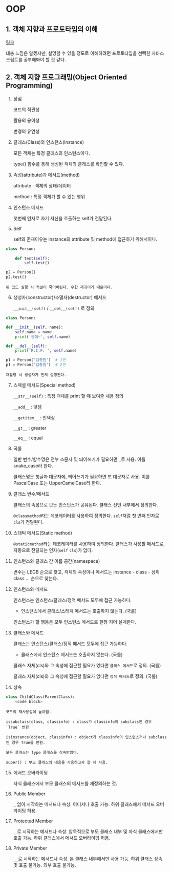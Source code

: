 # OOP

## 1. 객체 지향과 프로토타입의 이해

[링크](https://black7375.tistory.com/86)

대충 느낌은 알겠지만, 설명할 수 있을 정도로 이해하려면 프로토타입을 선택한 자바스크립트를 공부해봐야 할 것 같다.


## 2. 객체 지향 프로그래밍(Object Oriented Programming)

1. 장점

    코드의 직관성

    활용의 용이성

    변경의 유연성

2. 클래스(Class)와 인스턴스(Instance)

    모든 객체는 특정 클래스의 인스턴스이다.

    type() 함수를 통해 생성된 객체의 클래스를 확인할 수 있다.

3. 속성(attribute)과 메서드(method)

    attribute : 객체의 상태/데이터

    method : 특정 객체가 할 수 있는 행위

4. 인스턴스 메서드

    첫번째 인자로 자기 자신을 호출하는 self가 전달된다.

5. Self

    self의 존재이유는 instance의 attribute 및 method에 접근하기 위해서이다.

```python
class Person:
    
    def test(self):
        self.test()

p2 = Person()
p2.test()
```

    위 코드 실행 시 커널이 죽어버린다. 무한 재귀이기 때문이다.

6. 생성자(constructor)/소멸자(destructor) 메서드

    `__init__(self)` / `__del__(self)` 로 정의

```python
class Person:

def __init__(self, name):
    self.name = name
    print('응애~', self.name)

def __del__(self):
    print('R.I.P. ', self.name)

p1 = Person('김종원')  # 1번
p1 = Person('김종원')  # 2번
```

    재할당 시 생성자가 먼저 실행된다.

7. 스페셜 메서드(Special method)

    `__str__(self)` : 특정 객체를 print 할 때 보여줄 내용 정의

    `__add__` : 덧셈

    `__getitem__` : 인덱싱

    `__gt__` : greater

    `__eq__` : equal

8. 국룰

    일반 변수/함수명은 전부 소문자 및 띄어쓰기가 필요하면 `_`로 사용. 이를 snake_case라 한다.

    클래스명은 첫글자 대문자에, 띄어쓰기가 필요하면 또 대문자로 사용. 이를 PascalCase 또는 UpperCamelCase라 한다.

9. 클래스 변수/메서드

    클래스의 속성으로 모든 인스턴스가 공유된다. 클래스 선언 내부에서 정의한다.

    `@classmethod`라는 데코레이터를 사용하여 정의한다. `self`처럼 첫 번째 인자로 `cls`가 전달된다.

10. 스태틱 메서드(Static method)

    `@staticmethod`라는 데코레이터를 사용하여 정의한다. 클래스가 사용할 메서드로, 자동으로 전달되는 인자(`self` `cls`)가 없다.

11. 인스턴스와 클래스 간 이름 공간(namespace)

    변수는 LEGB 순으로 찾고, 객체의 속성이나 메서드는 instance - class - 상위 class ... 순으로 찾는다.

12. 인스턴스와 메서드

    인스턴스는 인스턴스/클래스/정적 메서드 모두에 접근 가능하다.

    - 인스턴스에서 클래스/스태틱 메서드는 호출하지 않는다. (국룰)

    인스턴스가 할 행동은 모두 인스턴스 메서드로 한정 지어 설계한다.

13. 클래스와 메서드

    클래스는 인스턴스/클래스/정적 메서드 모두에 접근 가능하다.

    - 클래스에서 인스턴스 메서드는 호출하지 않는다. (국룰)

    클래스 자체(cls)와 그 속성에 접근할 필요가 있다면 `클래스 메서드`로 정의. (국룰)

    클래스 자체(cls)와 그 속성에 접근할 필요가 없다면 `정적 메서드`로 정의. (국룰)

14. 상속

```python
class ChildClass(ParentClass):
    <code block>
```

    코드의 재사용성이 높아짐.

    issubclass(class, classinfo) : class가 classinfo의 subclass인 경우 `True` 반환

    isinstance(object, classinfo) : object가 classinfo의 인스턴스거나 subclass인 경우 True를 반환.

    모든 클래스는 type 클래스를 상속받았다.

    super() : 부모 클래스의 내용을 사용하고자 할 때 사용.

15. 메서드 오버라이딩

    자식 클래스에서 부모 클래스의 메서드를 재정의하는 것.

16. Public Member

    `_` 없이 시작하는 메서드나 속성. 어디서나 호출 가능. 하위 클래스에서 메서드 오버라이딩 허용.

17. Protected Member

    `_` 로 시작하는 메서드나 속성. 암묵적으로 부모 클래스 내부 및 자식 클래스에서만 호출 가능. 하위 클래스에서 메서드 오버라이딩 허용.

18. Private Member

    `__`로 시작하는 메서드나 속성. 본 클래스 내부에서만 사용 가능. 하위 클래스 상속 및 호출 불가능. 외부 호출 불가능.
